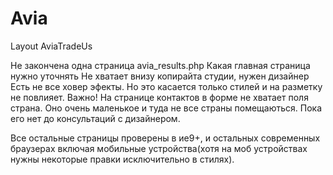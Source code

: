 Avia
====

Layout AviaTradeUs

Не закончена одна страница avia_results.php
Какая главная страница нужно уточнять
Не хватает внизу копирайта студии, нужен дизайнер
Есть не все ховер эфекты. Но это касается только стилей и на разметку не повлияет. 
Важно! На странице контактов в форме не хватает поля страна. Оно очень маленькое и туда не все страны помещаються. Пока его нет до консультаций с дизайнером. 

Все остальные страницы проверены в ие9+, и остальных современных браузерах включая мобильные устройства(хотя на моб устройствах нужны некоторые правки исключительно в стилях).  

